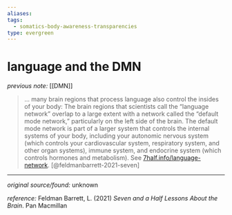 ```yaml
---
aliases: 
tags: 
  - somatics-body-awareness-transparencies
type: evergreen
---
```


# language and the DMN

_previous note:_ [[DMN]]

> ... many brain regions that process language also control the insides of your body: The brain regions that scientists call the “language network” overlap to a large extent with a network called the “default mode network,” particularly on the left side of the brain. The default mode network is part of a larger system that controls the internal systems of your body, including your autonomic nervous system (which controls your cardiovascular system, respiratory system, and other organ systems), immune system, and endocrine system (which controls hormones and metabolism). See [7half.info/language-network](https://sevenandahalflessons.com/notes/Language-network). [@feldmanbarrett-2021-seven]



---

_original source/found:_ unknown

_reference:_ Feldman Barrett, L. (2021) _Seven and a Half Lessons About the Brain_. Pan Macmillan



